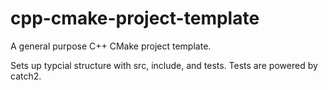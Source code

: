 # cpp-cmake-project-template
A general purpose C++ CMake project template.

Sets up typcial structure with src, include, and tests.
Tests are powered by catch2.
